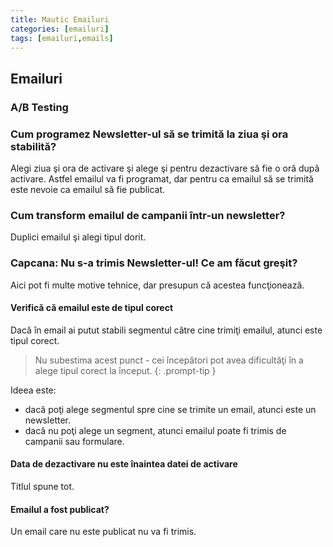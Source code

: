 ```yaml
---
title: Mautic Emailuri
categories: [emailuri]
tags: [emailuri,emails]
---
```


## Emailuri


### A/B Testing


### Cum programez Newsletter-ul să se trimită la ziua şi ora stabilită?
Alegi ziua şi ora de activare şi alege şi pentru dezactivare să fie o oră după activare.
Astfel emailul va fi programat, dar pentru ca emailul să se trimită este nevoie ca emailul să fie publicat.

### Cum transform emailul de campanii într-un newsletter?
Duplici emailul şi alegi tipul dorit.



### Capcana: Nu s-a trimis Newsletter-ul! Ce am făcut greşit?
Aici pot fi multe motive tehnice, dar presupun că acestea funcţionează.

#### Verifică că emailul este de tipul corect
Dacă în email ai putut stabili segmentul către cine trimiţi emailul, atunci este tipul corect.

> Nu subestima acest punct - cei începători pot avea dificultăţi în a alege tipul corect la început.
{: .prompt-tip }

Ideea este:
* dacă poţi alege segmentul spre cine se trimite un email, atunci este un newsletter.
* dacă nu poţi alege un segment, atunci emailul poate fi trimis de campanii sau formulare.

#### Data de dezactivare nu este înaintea datei de activare
Titlul spune tot.

#### Emailul a fost publicat?
Un email care nu este publicat nu va fi trimis.














